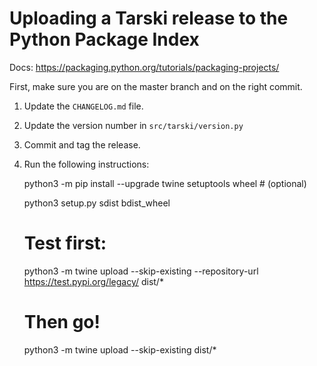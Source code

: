 
# Uploading a Tarski release to the Python Package Index

Docs: <https://packaging.python.org/tutorials/packaging-projects/>

First, make sure you are on the master branch and on the right commit.

1. Update the `CHANGELOG.md` file.
1. Update the version number in `src/tarski/version.py`
1. Commit and tag the release.
1. Run the following instructions:


    python3 -m pip install --upgrade twine setuptools wheel  # (optional)

    python3 setup.py sdist bdist_wheel
    
    # Test first:
    python3 -m twine upload --skip-existing --repository-url https://test.pypi.org/legacy/ dist/*
    
    # Then go!
    python3 -m twine upload --skip-existing dist/*



